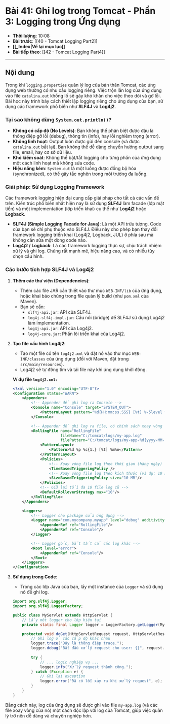 # Bài 41: Ghi log trong Tomcat - Phần 3: Logging trong Ứng dụng

- **Thời lượng**: 10:08
- **Bài trước**: [[40 - Tomcat Logging Part2]]
- **[[_Index|Về lại mục lục]]**
- **Bài tiếp theo**: [[42 - Tomcat Logging Part4]]

---

## Nội dung

Trong khi `logging.properties` quản lý log của bản thân Tomcat, các ứng dụng web thường có nhu cầu logging riêng. Việc trộn lẫn log của ứng dụng vào file `catalina.out` khổng lồ sẽ gây khó khăn cho việc theo dõi và gỡ lỗi. Bài học này trình bày cách thiết lập logging riêng cho ứng dụng của bạn, sử dụng các framework phổ biến như **SLF4J** và **Log4j2**.

### Tại sao không dùng `System.out.println()`?

-   **Không có cấp độ (No Levels)**: Bạn không thể phân biệt được đâu là thông điệp gỡ lỗi (debug), thông tin (info), hay lỗi nghiêm trọng (error).
-   **Không linh hoạt**: Output luôn được gửi đến console (và được `catalina.out` bắt lại). Bạn không thể dễ dàng chuyển hướng output sang file, email, hay cơ sở dữ liệu.
-   **Khó kiểm soát**: Không thể bật/tắt logging cho từng phần của ứng dụng một cách linh hoạt mà không sửa code.
-   **Hiệu năng kém**: `System.out` là một luồng được đồng bộ hóa (synchronized), có thể gây tắc nghẽn trong môi trường đa luồng.

### Giải pháp: Sử dụng Logging Framework

Các framework logging hiện đại cung cấp giải pháp cho tất cả các vấn đề trên. Kiến trúc phổ biến nhất hiện nay là sử dụng **SLF4J** làm facade (lớp mặt tiền) và một implementation (lớp triển khai) cụ thể như **Log4j2** hoặc **Logback**.

-   **SLF4J (Simple Logging Facade for Java)**: Là một API trừu tượng. Code của bạn sẽ chỉ phụ thuộc vào SLF4J. Điều này cho phép bạn thay đổi framework logging triển khai (Log4j2, Logback, JUL) ở phía sau mà không cần sửa một dòng code nào.
-   **Log4j2 / Logback**: Là các framework logging thực sự, chịu trách nhiệm xử lý và ghi log. Chúng rất mạnh mẽ, hiệu năng cao, và có nhiều tùy chọn cấu hình.

### Các bước tích hợp SLF4J và Log4j2

1.  **Thêm các thư viện (Dependencies)**:
    -   Thêm các file JAR cần thiết vào thư mục `WEB-INF/lib` của ứng dụng, hoặc khai báo chúng trong file quản lý build (như `pom.xml` của Maven).
    -   Bạn sẽ cần:
        -   `slf4j-api.jar`: API của SLF4J.
        -   `log4j-slf4j-impl.jar`: Cầu nối (bridge) để SLF4J sử dụng Log4j2 làm implementation.
        -   `log4j-api.jar`: API của Log4j2.
        -   `log4j-core.jar`: Phần lõi triển khai của Log4j2.

2.  **Tạo file cấu hình Log4j2**:
    -   Tạo một file có tên `log4j2.xml` và đặt nó vào thư mục `WEB-INF/classes` của ứng dụng (đối với Maven, đặt trong `src/main/resources`).
    -   Log4j2 sẽ tự động tìm và tải file này khi ứng dụng khởi động.

    **Ví dụ file `log4j2.xml`:**
    ```xml
    <?xml version="1.0" encoding="UTF-8"?>
    <Configuration status="WARN">
        <Appenders>
            <!-- Appender để ghi log ra Console -->
            <Console name="Console" target="SYSTEM_OUT">
                <PatternLayout pattern="%d{HH:mm:ss.SSS} [%t] %-5level %logger{36} - %msg%n"/>
            </Console>

            <!-- Appender để ghi log ra file, có chính sách xoay vòng (rolling) -->
            <RollingFile name="RollingFile" 
                         fileName="C:/tomcat/logs/my-app.log"
                         filePattern="C:/tomcat/logs/my-app-%d{yyyy-MM-dd}-%i.log.gz">
                <PatternLayout>
                    <Pattern>%d %p %c{1.} [%t] %m%n</Pattern>
                </PatternLayout>
                <Policies>
                    <!-- Xoay vòng file log theo thời gian (hàng ngày) -->
                    <TimeBasedTriggeringPolicy />
                    <!-- Xoay vòng file log theo kích thước (ví dụ: 10 MB) -->
                    <SizeBasedTriggeringPolicy size="10 MB"/>
                </Policies>
                <!-- Giữ lại tối đa 10 file log cũ -->
                <DefaultRolloverStrategy max="10"/>
            </RollingFile>
        </Appenders>

        <Loggers>
            <!-- Logger cho package của ứng dụng -->
            <Logger name="com.mycompany.myapp" level="debug" additivity="false">
                <AppenderRef ref="RollingFile"/>
                <AppenderRef ref="Console"/>
            </Logger>

            <!-- Logger gốc, bắt tất cả các log khác -->
            <Root level="error">
                <AppenderRef ref="Console"/>
            </Root>
        </Loggers>
    </Configuration>
    ```

3.  **Sử dụng trong Code**:
    -   Trong các lớp Java của bạn, lấy một instance của `Logger` và sử dụng nó để ghi log.

    ```java
    import org.slf4j.Logger;
    import org.slf4j.LoggerFactory;

    public class MyServlet extends HttpServlet {
        // Lấy một logger cho lớp hiện tại
        private static final Logger logger = LoggerFactory.getLogger(MyServlet.class);

        protected void doGet(HttpServletRequest request, HttpServletResponse response) {
            // Ghi log ở các cấp độ khác nhau
            logger.trace("Đây là thông điệp trace.");
            logger.debug("Bắt đầu xử lý request cho user: {}", request.getParameter("user"));
            
            try {
                // ... logic nghiệp vụ ...
                logger.info("Xử lý request thành công.");
            } catch (Exception e) {
                // Ghi lại exception
                logger.error("Đã có lỗi xảy ra khi xử lý request", e);
            }
        }
    }
    ```

Bằng cách này, log của ứng dụng sẽ được ghi vào file `my-app.log` (và các file xoay vòng của nó) một cách độc lập với log của Tomcat, giúp việc quản lý trở nên dễ dàng và chuyên nghiệp hơn.
